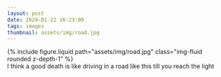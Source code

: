 ```yaml
---
layout: post
date: 2024-01-22 16:23:00
tags: images
thumbnail: assets/img/road.jpg
---
```

<div class="row mt-3">
    <div class="col-sm mt-3 mt-md-0">
        {% include figure.liquid path="assets/img/road.jpg" class="img-fluid rounded z-depth-1" %}
    </div>
</div>
I think a good death is like driving in a road like this till you reach the light
